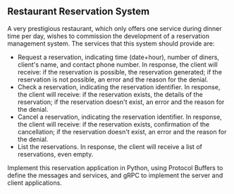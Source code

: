 ## Restaurant Reservation System
A very prestigious restaurant, which only offers one service during dinner time per day, wishes to commission the development of a reservation management system. The services that this system should provide are:

- Request a reservation, indicating time (date+hour), number of diners, client's name, and contact phone number. In response, the client will receive: if the reservation is possible, the reservation generated; if the reservation is not possible, an error and the reason for the denial.
- Check a reservation, indicating the reservation identifier. In response, the client will receive: if the reservation exists, the details of the reservation; if the reservation doesn't exist, an error and the reason for the denial.
- Cancel a reservation, indicating the reservation identifier. In response, the client will receive: if the reservation exists, confirmation of the cancellation; if the reservation doesn't exist, an error and the reason for the denial.
- List the reservations. In response, the client will receive a list of reservations, even empty.

Implement this reservation application in Python, using Protocol Buffers to define the messages and services, and gRPC to implement the server and client applications.

